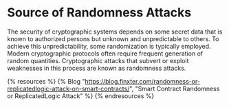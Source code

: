 # Source of Randomness Attacks

The security of cryptographic systems depends on some secret data that is known to authorized persons but unknown and unpredictable to others. To achieve this unpredictability, some randomization is typically employed. Modern cryptographic protocols often require frequent generation of random quantities. Cryptographic attacks that subvert or exploit weaknesses in this process are known as randomness attacks.

{% resources %}
  {% Blog "https://blog.finxter.com/randomness-or-replicatedlogic-attack-on-smart-contracts/", "Smart Contract Randomness or ReplicatedLogic Attack" %}
{% endresources %}

